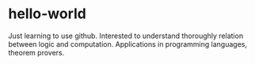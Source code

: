 # hello-world
Just learning to use github.
Interested to understand thoroughly relation between logic and computation. Applications in programming languages, theorem provers. 

